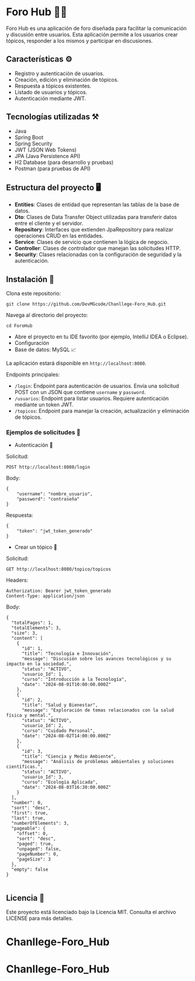 # Foro Hub 👩‍💻

Foro Hub es una aplicación de foro diseñada para facilitar la comunicación y discusión entre usuarios. Esta aplicación permite a los usuarios crear tópicos, responder a los mismos y participar en discusiones.


## Características ⚙️

- Registro y autenticación de usuarios.
- Creación, edición y eliminación de tópicos.
- Respuesta a tópicos existentes.
- Listado de usuarios y tópicos.
- Autenticación mediante JWT.

## Tecnologías utilizadas ⚒️

- Java
- Spring Boot
- Spring Security
- JWT (JSON Web Tokens)
- JPA (Java Persistence API)
- H2 Database (para desarrollo y pruebas)
- Postman (para pruebas de API)

## Estructura del proyecto 🖥️

- **Entities**: Clases de entidad que representan las tablas de la base de datos.
- **Dto**: Clases de Data Transfer Object utilizadas para transferir datos entre el cliente y el servidor.
- **Repository**: Interfaces que extienden JpaRepository para realizar operaciones CRUD en las entidades.
- **Service**: Clases de servicio que contienen la lógica de negocio.
- **Controller**: Clases de controlador que manejan las solicitudes HTTP.
- **Security**: Clases relacionadas con la configuración de seguridad y la autenticación.

## Instalación 🚧

Clona este repositorio:
```
git clone https://github.com/DevMGcode/Chanllege-Foro_Hub.git
```

Navega al directorio del proyecto:
```
cd ForoHub
```
- Abre el proyecto en tu IDE favorito (por ejemplo, IntelliJ IDEA o Eclipse).
- Configuración
- Base de datos: MySQL 📈


La aplicación estará disponible en `http://localhost:8080`.

Endpoints principales:
- `/login`: Endpoint para autenticación de usuarios. Envía una solicitud POST con un JSON que contiene `username` y `password`.
- `/usuarios`: Endpoint para listar usuarios. Requiere autenticación mediante un token JWT.
- `/topicos`: Endpoint para manejar la creación, actualización y eliminación de tópicos.

### Ejemplos de solicitudes 📑

- Autenticación 🔐

Solicitud:
```
POST http://localhost:8080/login
```
Body:
```
{
    "username": "nombre_usuario",
    "password": "contraseña"
}
```
Respuesta:
```
{
    "token": "jwt_token_generado"
}
```
- Crear un tópico 📝

Solicitud:
```
GET http://localhost:8080/topico/topicos
```
Headers:
```
Authorization: Bearer jwt_token_generado
Content-Type: application/json
```
Body:
```
{
  "totalPages": 1,
  "totalElements": 3,
  "size": 3,
  "content": [
    {
      "id": 1,
      "title": "Tecnología e Innovación",
      "message": "Discusión sobre los avances tecnológicos y su impacto en la sociedad.",
      "status": "ACTIVO",
      "usuario_Id": 1,
      "curso": "Introducción a la Tecnología",
      "date": "2024-08-01T10:00:00.000Z"
    },
    {
      "id": 2,
      "title": "Salud y Bienestar",
      "message": "Exploración de temas relacionados con la salud física y mental.",
      "status": "ACTIVO",
      "usuario_Id": 2,
      "curso": "Cuidado Personal",
      "date": "2024-08-02T14:00:00.000Z"
    },
    {
      "id": 3,
      "title": "Ciencia y Medio Ambiente",
      "message": "Análisis de problemas ambientales y soluciones científicas.",
      "status": "ACTIVO",
      "usuario_Id": 3,
      "curso": "Ecología Aplicada",
      "date": "2024-08-03T16:30:00.000Z"
    }
  ],
  "number": 0,
  "sort": "desc",
  "first": true,
  "last": true,
  "numberOfElements": 3,
  "pageable": {
    "offset": 0,
    "sort": "desc",
    "paged": true,
    "unpaged": false,
    "pageNumber": 0,
    "pageSize": 3
  },
  "empty": false
}


```

## Licencia 🚀
Este proyecto está licenciado bajo la Licencia MIT. Consulta el archivo LICENSE para más detalles.
# Chanllege-Foro_Hub
# Chanllege-Foro_Hub
